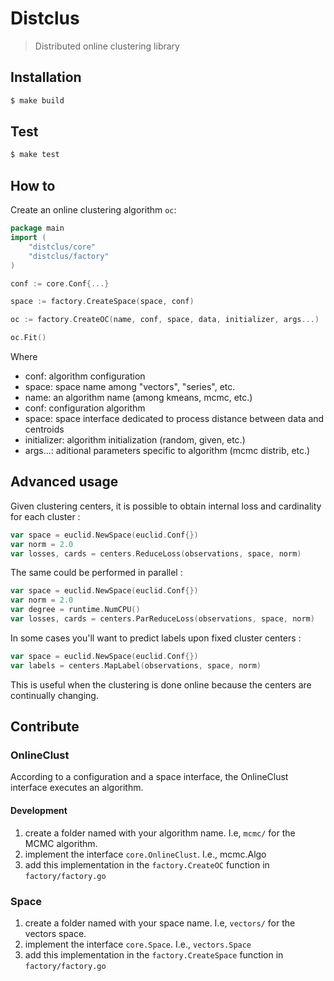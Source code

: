 # Distclus

> Distributed online clustering library

## Installation

```bash
$ make build
```

## Test

```bash
$ make test
```

## How to

Create an online clustering algorithm `oc`:

```go
package main
import (
	"distclus/core"
	"distclus/factory"
)

conf := core.Conf{...}

space := factory.CreateSpace(space, conf)

oc := factory.CreateOC(name, conf, space, data, initializer, args...)

oc.Fit()
```

Where

- conf: algorithm configuration
- space: space name among "vectors", "series", etc.
- name: an algorithm name (among kmeans, mcmc, etc.)
- conf: configuration algorithm
- space: space interface dedicated to process distance between data and centroids
- initializer: algorithm initialization (random, given, etc.)
- args...: aditional parameters specific to algorithm (mcmc distrib, etc.)

## Advanced usage

Given clustering centers, it is possible to obtain internal loss and cardinality for each cluster :

```go
var space = euclid.NewSpace(euclid.Conf{})
var norm = 2.0
var losses, cards = centers.ReduceLoss(observations, space, norm)
```

The same could be performed in parallel :
```go
var space = euclid.NewSpace(euclid.Conf{})
var norm = 2.0
var degree = runtime.NumCPU()
var losses, cards = centers.ParReduceLoss(observations, space, norm)
```

In some cases you'll want to predict labels upon fixed cluster centers :
```go
var space = euclid.NewSpace(euclid.Conf{})
var labels = centers.MapLabel(observations, space, norm)
```
This is useful when the clustering is done online because the centers are continually changing.

## Contribute

### OnlineClust

According to a configuration and a space interface, the OnlineClust interface executes an algorithm.

#### Development

1. create a folder named with your algorithm name. I.e, `mcmc/` for the MCMC algorithm.
2. implement the interface `core.OnlineClust`. I.e., mcmc.Algo
3. add this implementation in the `factory.CreateOC` function in `factory/factory.go`

### Space

1. create a folder named with your space name. I.e, `vectors/` for the vectors space.
2. implement the interface `core.Space`. I.e., `vectors.Space`
3. add this implementation in the `factory.CreateSpace` function in `factory/factory.go`
